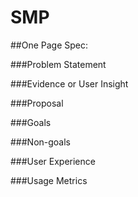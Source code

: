 # SMP


##One Page Spec:

###Problem Statement

###Evidence or User Insight

###Proposal

###Goals

###Non-goals

###User Experience 

###Usage Metrics

